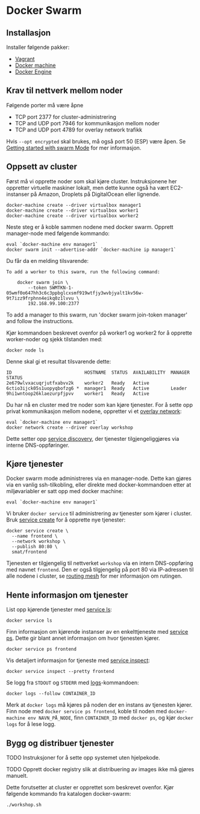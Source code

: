 # Docker Swarm

## Installasjon

Installer følgende pakker:

- [Vagrant](https://www.vagrantup.com/)
- [Docker machine](https://docs.docker.com/engine/installation/)
- [Docker Engine](https://github.com/docker/machine/releases/)

## Krav til nettverk mellom noder

Følgende porter må være åpne

- TCP port 2377 for cluster-administrering
- TCP and UDP port 7946 for kommunikasjon mellom noder
- TCP and UDP port 4789 for overlay network trafikk

Hvis `--opt encrypted` skal brukes, må også port 50 (ESP) være åpen. Se [Getting started with swarm Mode](https://docs.docker.com/engine/swarm/swarm-tutorial/#/install-docker-engine-on-linux-machines)
for mer informasjon.

## Oppsett av cluster

Først må vi opprette noder som skal kjøre cluster. Instruksjonene her oppretter virtuelle
maskiner lokalt, men dette kunne også ha vært EC2-instanser på Amazon, Droplets på DigitalOcean eller lignende.

    docker-machine create --driver virtualbox manager1
    docker-machine create --driver virtualbox worker1
    docker-machine create --driver virtualbox worker2

Neste steg er å koble sammen nodene med docker swarm. Opprett manager-node med
følgende kommando:

    eval `docker-machine env manager1`
    docker swarm init --advertise-addr `docker-machine ip manager1`

Du får da en melding tilsvarende:

    To add a worker to this swarm, run the following command:

        docker swarm join \
            --token SWMTKN-1-05wmf0o647hh3c6c3ppbglcxsmf919wtfjy3wvbjyalt1kv56w-9t7izz9frphnn4eikq0z1lvvu \
            192.168.99.100:2377

  To add a manager to this swarm, run 'docker swarm join-token manager' and follow the instructions.

Kjør kommandoen beskrevet ovenfor på worker1 og worker2 for å opprette worker-noder og
sjekk tilstanden med:

    docker node ls

Denne skal gi et resultat tilsvarende dette:

    ID                           HOSTNAME  STATUS  AVAILABILITY  MANAGER STATUS
    2e679wlvxacuqrjutfxabvv2k    worker2   Ready   Active        
    6ctio3ijck05s1uopyqbofzg6 *  manager1  Ready   Active        Leader
    9hi1wntoop26klaezurpfjpvv    worker1   Ready   Active        

Du har nå en cluster med tre noder som kan kjøre tjenester. For å sette opp privat
kommunikasjon mellom nodene, oppretter vi et
[overlay network](https://docs.docker.com/engine/swarm/networking/):

    eval `docker-machine env manager1`
    docker network create --driver overlay workshop

Dette setter opp [service discovery](https://docs.docker.com/engine/swarm/networking/#/use-swarm-mode-service-discovery), der
tjenester tilgjengeliggjøres via interne DNS-oppføringer.

## Kjøre tjenester

Docker swarm mode administreres via en manager-node. Dette kan gjøres via en vanlig ssh-tilkobling,
eller direkte med docker-kommandoen etter at miljøvariabler er satt opp med docker machine:

    eval `docker-machine env manager1`

Vi bruker `docker service` til administrering av tjenester som kjører i cluster. Bruk
[service create](https://docs.docker.com/engine/reference/commandline/service_create/) for
å opprette nye tjenester:

    docker service create \
      --name frontend \
      --network workshop \
      --publish 80:80 \
      smat/frontend

Tjenesten er tilgjengelig til nettverket `workshop` via en intern DNS-oppføring med
navnet `frontend`. Den er også tilgjengelig på port 80 via IP-adressen til alle nodene i
cluster, se [routing mesh](https://docs.docker.com/engine/swarm/ingress/) for mer informasjon
om rutingen.

## Hente informasjon om tjenester

List opp kjørende tjenester med [service ls](https://docs.docker.com/engine/reference/commandline/service_ls/):

    docker service ls

Finn informasjon om kjørende instanser av en enkelttjeneste med [service ps](https://docs.docker.com/engine/reference/commandline/service_ps/). Dette gir blant annet
informasjon om hvor tjenesten kjører.

    docker service ps frontend

Vis detaljert informasjon for tjeneste med [service inspect](https://docs.docker.com/engine/reference/commandline/service_inspect/):

    docker service inspect --pretty frontend

Se logg fra `STDOUT` og `STDERR` med [logs](https://docs.docker.com/engine/reference/commandline/logs/)-kommandoen:

    docker logs --follow CONTAINER_ID

Merk at `docker logs` må kjøres på noden der en instans av tjenesten kjører. Finn node med `docker service ps frontend`,
koble til noden med `docker-machine env NAVN_PÅ_NODE`, finn `CONTAINER_ID` med `docker ps`, og kjør `docker logs`
for å lese logg.

## Bygg og distribuer tjenester

TODO Instruksjoner for å sette opp systemet uten hjelpekode.

TODO Opprett docker registry slik at distribuering av images ikke må gjøres manuelt.

Dette forutsetter at cluster er opprettet som beskrevet ovenfor. Kjør følgende
kommando fra katalogen docker-swarm:

    ./workshop.sh
